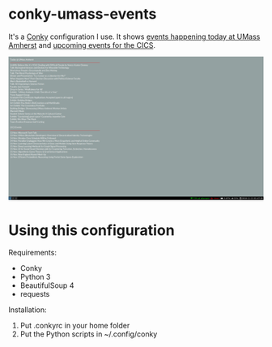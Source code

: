 # conky-umass-events
It's a [Conky](https://github.com/brndnmtthws/conky) configuration I use. It shows [events happening today at UMass Amherst](https://www.umass.edu/events/) and [upcoming events for the CICS](https://www.cics.umass.edu/events).

![A screenshot of this configuration in action.](screenshot.png)

# Using this configuration

Requirements:
 * Conky
 * Python 3
 * BeautifulSoup 4
 * requests

Installation:
 1. Put .conkyrc in your home folder
 2. Put the Python scripts in ~/.config/conky
